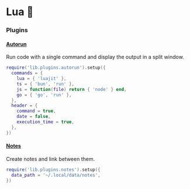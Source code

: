 # Lua 💜

### Plugins

#### [Autorun](lua/lib/plugins/autorun/init.lua)
Run code with a single command and display the output in a split window.
```lua
require('lib.plugins.autorun').setup({
  commands = {
    lua = { 'luajit' },
    ts = { 'bun', 'run' },
    js = function(file) return { 'node' } end,
    go = { 'go', 'run' },
  },
  header = {
    command = true,
    date = false,
    execution_time = true,
  },
})
```

#### [Notes](lua/lib/plugins/notes/init.lua)
Create notes and link between them.
```lua
require('lib.plugins.notes').setup({
  data_path = '~/.local/data/notes',
})
```
